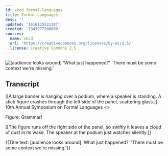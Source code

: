 ```yaml
---
id: xkcd.formal-languages
title: Formal Languages
desc: ''
updated: '1616125521387'
created: '1343977200000'
sources:
  name: xkcd
  url: 'https://creativecommons.org/licenses/by-nc/2.5/'
  license: Creative Commons 2.5
---
```

![[audience looks around] 'What just happened?' 'There must be some context we're missing.'](https://imgs.xkcd.com/comics/formal_languages.png)

## Transcript
[[A large banner is hanging over a podium, where a speaker is standing.  A stick figure crashes through the left side of the panel, scattering glass.]]
10th Annual Symposium on Formal Languages
<<CRASH>>

Figure: Grammar!

[[The figure runs off the right side of the panel, so swiftly it leaves a cloud of dust in its wake.  The speaker at the podium just watches silently.]]

{{Title text: [audience looks around] 'What just happened?' 'There must be some context we're missing.'}}
